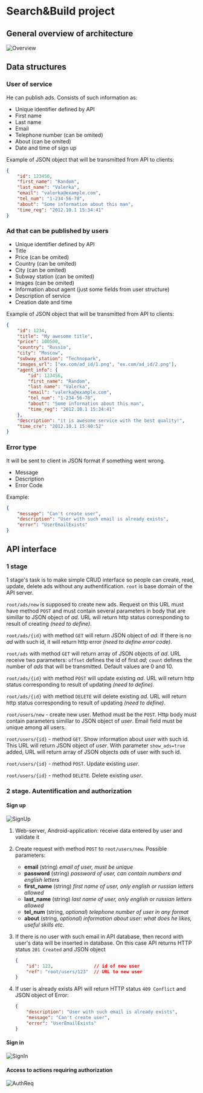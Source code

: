 # Search&Build project

## General overview of architecture

![Overview](/docs/GeneralOverview.png "Overview")

## Data structures

### User of service

He can publish ads. Consists of such information as:

* Unique identifier defined by API
* First name
* Last name
* Email
* Telephone number (can be omited)
* About (can be omited)
* Date and time of sign up

Example of JSON object that will be transmitted from API
to clients:

```json
{
    "id": 123456,
    "first_name": "Random",
    "last_name": "Valerka",
    "email": "valerka@example.com",
    "tel_num": "1-234-56-78",
    "about": "Some information about this man",
    "time_reg": "2012.10.1 15:34:41"
}
```

### Ad that can be published by users

* Unique identifier defined by API
* Title
* Price (can be omited)
* Country (can be omited)
* City (can be omited)
* Subway station (can be omited)
* Images (can be omited)
* Information about agent (just some fields from user structure)
* Description of service
* Creation date and time

Example of JSON object that will be transmitted from API
to clients:

```json
{
    "id": 1234,
    "title": "My awesome title",
    "price": 100500,
    "country": "Russia",
    "city": "Moscow",
    "subway_station": "Technopark",
    "images_url": ["ex.com/ad_id/1.png", "ex.com/ad_id/2.png"],
    "agent_info": {
        "id": 123456,
        "first_name": "Random",
        "last name": "Valerka",
        "email": "valerka@example.com",
        "tel_num": "1-234-56-78",
        "about": "Some information about this man",
        "time_reg": "2012.10.1 15:34:41"
    },
    "description": "it is awesome service with the best quality!",
    "time_cre": "2012.10.1 15:40:52"
}
```

### Error type

It will be sent to client in JSON format if something went wrong.

* Message
* Description
* Error Code

Example:

```json
{
    "message": "Can't create user",
    "description": "User with such email is already exists",
    "error": "UserEmailExists"
}
```

## API interface

### 1 stage

1 stage's task is to make simple CRUD interface so people can create, read, update, delete ads
without any authentification.
`root` is base domain of the API server.

`root/ads/new` is supposed to create new ads. Request on this URL must have method `POST` and must contain
several parameters in body that are simillar to JSON object of _ad_. URL will return http status corresponding to
result of creating *(need to define)*.

`root/ads/{id}` with method `GET` will return JSON object of _ad_. If there is no _ad_ with such id,
it will return http error *(need to define error code)*.

`root/ads` with method `GET` will return array of JSON objects of _ad_. URL receive two parameters:
`offset` defines the id of first _ad_; `count` defines the number of _ads_ that will be transmitted.
Default values are 0 and 10.

`root/ads/{id}` with method `POST` will update existing _ad_. URL will return http status corresponding to
result of updating *(need to define)*.

`root/ads/{id}` with method `DELETE` will delete existing _ad_. URL will return http status corresponding to
result of updating *(need to define)*.

`root/users/new` - create new user. Method must be the `POST`. Http body must contain parameters simillar to
JSON object of _user_. Email field must be unique among all users.

`root/users/{id}` - method `GET`. Show information about _user_ with such id. This URL will return JSON object of _user_.
With parameter `show_ads=true` added, URL will return array of JSON objects _ads_ of user with such id.

`root/users/{id}` - method `POST`. Update existing _user_.

`root/users/{id}` - method `DELETE`. Delete existing _user_.

### 2 stage. Autentification and authorization

#### Sign up

![SignUp](/docs/SignUp.PNG "SignUp")

1. Web-server, Android-application: receive data entered by user and validate it
2. Create request with method `POST` to `root/users/new`. Possible parameters:
    * __email__ (string) *email of user, must be unique*
    * __password__ (string) *password of user, can contain numbers and english letters*
    * __first_name__ (string) *first name of user, only english or                                   russian letters allowed*
    * __last_name__ (string) *last name of user, only english or russian letters allowed*
    * __tel_num__ (string, *optional*) *telephone number of user in any format*
    * __about__ (string, *optional*) *information about user: what does he likes, useful skills etc.*
3. If there is no user with such email in API database, then record with user's data will be inserted in database. On this case API returns HTTP status `201 Created` and JSON object

    ```JSON with Comments
    {
        "id": 123,               // id of new user
        "ref": "root/users/123"  // URL to new user
    }
    ```

4. If user is already exists API will return HTTP status `409 Conflict` and JSON object of Error:

    ```json
    {
        "description": "User with such email is already exists",
        "message": "Can't create user",
        "error": "UserEmailExists"
    }
    ```

#### Sign in

![SignIn](/docs/SignIn.PNG "SignIn")

#### Access to actions requiring authorization

![AuthReq](/docs/AuthReq.PNG "AuthReq")
